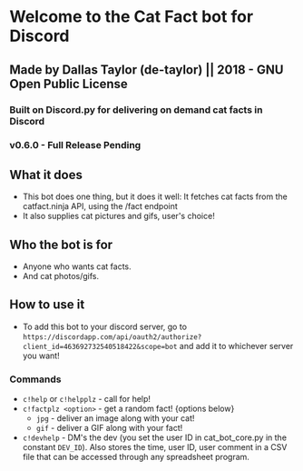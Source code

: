 # Welcome to the Cat Fact bot for Discord

## Made by Dallas Taylor (de-taylor) || 2018 - GNU Open Public License

### Built on Discord.py for delivering on demand cat facts in Discord

### v0.6.0 - Full Release Pending

## What it does

- This bot does one thing, but it does it well: It fetches cat facts from the catfact.ninja API, using the /fact endpoint
- It also supplies cat pictures and gifs, user's choice!

## Who the bot is for

- Anyone who wants cat facts.
- And cat photos/gifs.

## How to use it

- To add this bot to your discord server, go to `https://discordapp.com/api/oauth2/authorize?client_id=463692732540518422&scope=bot` and add it to whichever server you want!

### Commands

- `c!help` or `c!helpplz` - call for help!
- `c!factplz <option>` - get a random fact! {options below}
  - `jpg` - deliver an image along with your cat!
  - `gif` - deliver a GIF along with your fact!
- `c!devhelp` - DM's the dev (you set the user ID in cat_bot_core.py in the constant `DEV_ID`). Also stores the time, user ID, user comment in a CSV file that can be accessed through any spreadsheet program.
